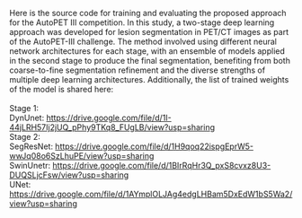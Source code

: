 Here is the source code for training and evaluating the proposed approach for the AutoPET III competition. In this study, a two-stage deep learning approach was developed for lesion segmentation in PET/CT images as part of the AutoPET-III challenge. The method involved using different neural network architectures for each stage, with an ensemble of models applied in the second stage to produce the final segmentation, benefiting from both coarse-to-fine segmentation refinement and the diverse strengths of multiple deep learning architectures. Additionally, the list of trained weights of the model is shared here:
<br><br>
Stage 1:<br>
DynUnet: https://drive.google.com/file/d/1I-44jLRH57Ij2jUQ_pPhy9TKq8_FUgLB/view?usp=sharing 
<br>
Stage 2:<br>
SegResNet: https://drive.google.com/file/d/1H9qoq22ispgEprW5-wwJq08o6SzLhuPE/view?usp=sharing <br>
SwinUnetr: https://drive.google.com/file/d/1BIrRqHr3Q_pxS8cvxz8U3-DUQSLjcFsw/view?usp=sharing <br>
UNet: https://drive.google.com/file/d/1AYmplOLJAg4edgLHBam5DxEdW1bS5Wa2/view?usp=sharing <br>
